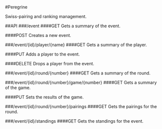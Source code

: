 #Peregrine

Swiss-pairing and ranking management.

##API
###/event
####GET
Gets a summary of the event.

####POST
Creates a new event.

###/event/{id}/player/{name}
####GET
Gets a summary of the player.

####PUT
Adds a player to the event.

####DELETE
Drops a player from the event.

###/event/{id}/round/{number}
####GET
Gets a summary of the round.

###/event/{id}/round/{number}/game/{number}
####GET
Gets a summary of the game.

####PUT
Sets the results of the game.

###/event/{id}/round/{number}/pairings
####GET
Gets the pairings for the round.

###/event/{id}/standings
####GET
Gets the standings for the event.


